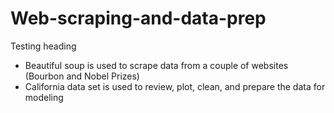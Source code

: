 # Web-scraping-and-data-prep
Testing heading
- Beautiful soup is used to scrape data from a couple of websites (Bourbon and Nobel Prizes)
- California data set is used to review, plot, clean, and prepare the data for modeling
